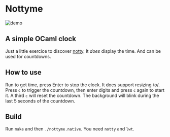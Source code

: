 # Nottyme

![demo](https://tyruiop.org/~tyruiop/demo.gif)

## A simple OCaml clock

Just a little exercice to discover [notty](http://pqwy.github.io/notty/). It *does* display the time. And can be used for countdowns.

## How to use

Run to get time, press Enter to stop the clock. It does support resizing \o/. Press `c` to trigger the countdown, then enter digits and press `c` again to start it. A third `c` will reset the countdown. The background will blink during the last 5 seconds of the countdown.

## Build

Run `make` and then `./nottyme.native`. You need `notty` and `lwt`.

